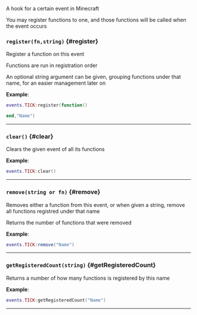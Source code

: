 A hook for a certain event in Minecraft

You may register functions to one, and those functions will be called when the event occurs

### `register(fn,string)` {#register}

Register a function on this event

Functions are run in registration order

An optional string argument can be given, grouping functions under that name, for an easier management later on

**Example**:

```lua
events.TICK:register(function()

end,"Name")
```

---

### `clear()` {#clear}

Clears the given event of all its functions

**Example**:

```lua
events.TICK:clear()
```

---

### `remove(string or fn)` {#remove}

Removes either a function from this event, or when given a string, remove all functions registred under that name

Returns the number of functions that were removed

**Example**:

```lua
events.TICK:remove("Name")
```

---

### `getRegisteredCount(string)` {#getRegisteredCount}

Returns a number of how many functions is registered by this name

**Example**:

```lua
events.TICK:getRegisteredCount("Name")
```

---
